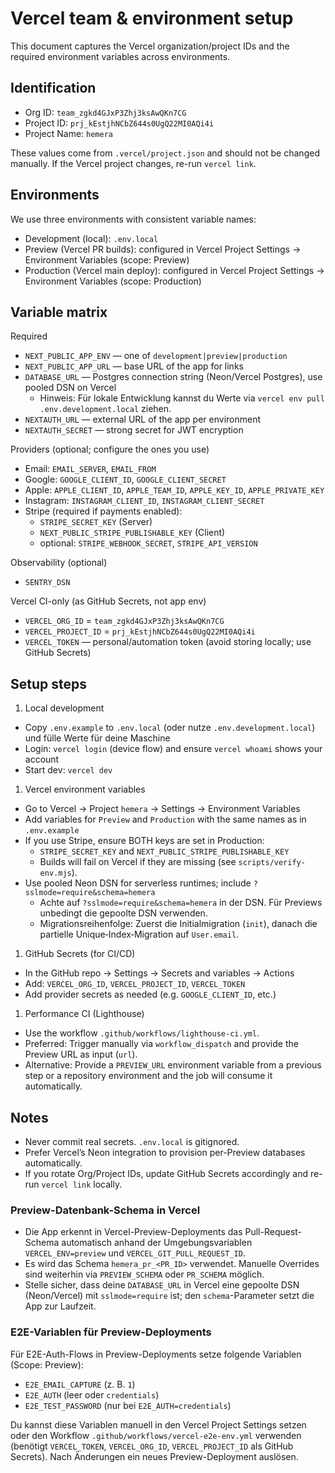 # Vercel team & environment setup

This document captures the Vercel organization/project IDs and the required environment variables
across environments.

## Identification

- Org ID: `team_zgkd4GJxP3Zhj3ksAwQKn7CG`
- Project ID: `prj_kEstjhNCbZ644s0UgQ22MI0AQi4i`
- Project Name: `hemera`

These values come from `.vercel/project.json` and should not be changed manually. If the Vercel
project changes, re-run `vercel link`.

## Environments

We use three environments with consistent variable names:

- Development (local): `.env.local`
- Preview (Vercel PR builds): configured in Vercel Project Settings → Environment Variables (scope:
  Preview)
- Production (Vercel main deploy): configured in Vercel Project Settings → Environment Variables
  (scope: Production)

## Variable matrix

Required

- `NEXT_PUBLIC_APP_ENV` — one of `development|preview|production`
- `NEXT_PUBLIC_APP_URL` — base URL of the app for links
- `DATABASE_URL` — Postgres connection string (Neon/Vercel Postgres), use pooled DSN on Vercel
  - Hinweis: Für lokale Entwicklung kannst du Werte via `vercel env pull .env.development.local`
    ziehen.
- `NEXTAUTH_URL` — external URL of the app per environment
- `NEXTAUTH_SECRET` — strong secret for JWT encryption

Providers (optional; configure the ones you use)

- Email: `EMAIL_SERVER`, `EMAIL_FROM`
- Google: `GOOGLE_CLIENT_ID`, `GOOGLE_CLIENT_SECRET`
- Apple: `APPLE_CLIENT_ID`, `APPLE_TEAM_ID`, `APPLE_KEY_ID`, `APPLE_PRIVATE_KEY`
- Instagram: `INSTAGRAM_CLIENT_ID`, `INSTAGRAM_CLIENT_SECRET`
- Stripe (required if payments enabled):
  - `STRIPE_SECRET_KEY` (Server)
  - `NEXT_PUBLIC_STRIPE_PUBLISHABLE_KEY` (Client)
  - optional: `STRIPE_WEBHOOK_SECRET`, `STRIPE_API_VERSION`

Observability (optional)

- `SENTRY_DSN`

Vercel CI-only (as GitHub Secrets, not app env)

- `VERCEL_ORG_ID` = `team_zgkd4GJxP3Zhj3ksAwQKn7CG`
- `VERCEL_PROJECT_ID` = `prj_kEstjhNCbZ644s0UgQ22MI0AQi4i`
- `VERCEL_TOKEN` — personal/automation token (avoid storing locally; use GitHub Secrets)

## Setup steps

1. Local development

- Copy `.env.example` to `.env.local` (oder nutze `.env.development.local`) und fülle Werte für
  deine Maschine
- Login: `vercel login` (device flow) and ensure `vercel whoami` shows your account
- Start dev: `vercel dev`

1. Vercel environment variables

- Go to Vercel → Project `hemera` → Settings → Environment Variables
- Add variables for `Preview` and `Production` with the same names as in `.env.example`
- If you use Stripe, ensure BOTH keys are set in Production:
  - `STRIPE_SECRET_KEY` and `NEXT_PUBLIC_STRIPE_PUBLISHABLE_KEY`
  - Builds will fail on Vercel if they are missing (see `scripts/verify-env.mjs`).
- Use pooled Neon DSN for serverless runtimes; include `?sslmode=require&schema=hemera`
  - Achte auf `?sslmode=require&schema=hemera` in der DSN. Für Previews unbedingt die gepoolte DSN
    verwenden.
  - Migrationsreihenfolge: Zuerst die Initialmigration (`init`), danach die partielle
    Unique‑Index‑Migration auf `User.email`.

1. GitHub Secrets (for CI/CD)

- In the GitHub repo → Settings → Secrets and variables → Actions
- Add: `VERCEL_ORG_ID`, `VERCEL_PROJECT_ID`, `VERCEL_TOKEN`
- Add provider secrets as needed (e.g. `GOOGLE_CLIENT_ID`, etc.)

1. Performance CI (Lighthouse)

- Use the workflow `.github/workflows/lighthouse-ci.yml`.
- Preferred: Trigger manually via `workflow_dispatch` and provide the Preview URL as input (`url`).
- Alternative: Provide a `PREVIEW_URL` environment variable from a previous step or a repository
  environment and the job will consume it automatically.

## Notes

- Never commit real secrets. `.env.local` is gitignored.
- Prefer Vercel’s Neon integration to provision per-Preview databases automatically.
- If you rotate Org/Project IDs, update GitHub Secrets accordingly and re-run `vercel link` locally.

### Preview-Datenbank-Schema in Vercel

- Die App erkennt in Vercel-Preview-Deployments das Pull-Request-Schema automatisch anhand der
  Umgebungsvariablen `VERCEL_ENV=preview` und `VERCEL_GIT_PULL_REQUEST_ID`.
- Es wird das Schema `hemera_pr_<PR_ID>` verwendet. Manuelle Overrides sind weiterhin via
  `PREVIEW_SCHEMA` oder `PR_SCHEMA` möglich.
- Stelle sicher, dass deine `DATABASE_URL` in Vercel eine gepoolte DSN (Neon/Vercel) mit
  `sslmode=require` ist; den `schema`-Parameter setzt die App zur Laufzeit.

### E2E-Variablen für Preview-Deployments

Für E2E-Auth-Flows in Preview-Deployments setze folgende Variablen (Scope: Preview):

- `E2E_EMAIL_CAPTURE` (z. B. `1`)
- `E2E_AUTH` (leer oder `credentials`)
- `E2E_TEST_PASSWORD` (nur bei `E2E_AUTH=credentials`)

Du kannst diese Variablen manuell in den Vercel Project Settings setzen oder den Workflow
`.github/workflows/vercel-e2e-env.yml` verwenden (benötigt `VERCEL_TOKEN`, `VERCEL_ORG_ID`,
`VERCEL_PROJECT_ID` als GitHub Secrets). Nach Änderungen ein neues Preview-Deployment auslösen.
